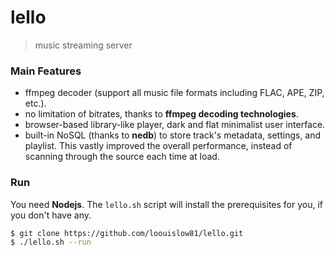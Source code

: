 # lello

> music streaming server

### Main Features

- ffmpeg decoder (support all music file formats including FLAC, APE, ZIP, etc.).
- no limitation of bitrates, thanks to **ffmpeg decoding technologies**.
- browser-based library-like player, dark and flat minimalist user interface.
- built-in NoSQL (thanks to **nedb**) to store track's metadata, settings, and playlist. This vastly improved the overall performance, instead of scanning through the source each time at load.

### Run

You need **Nodejs**. The `lello.sh` script will install the prerequisites for you, if you don't have any.

```bash
$ git clone https://github.com/loouislow81/lello.git
$ ./lello.sh --run
```
